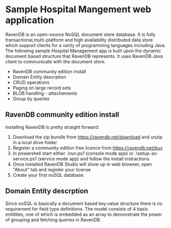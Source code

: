 # Sample Hospital Mangement web application
RavenDB is an open-source NoSQL document store database. It is fully transactional,multi-platform and high availability distributed data store which support clients for a varity of programming languages including Java.
The following sample Hospital Management app is built upon the dynamic document based structure that RavenDB represents.
It uses RavenDB Java client to communicate with the document store.


* RavenDB community edition install
* Domain Entity descrption
* CRUD operations
* Paging on large record sets
* BLOB handling - attachements
* Group by queries

## RavenDB community edition install
Installing RavenDB is pretty straight forward:
1. Download the zip bundle from https://ravendb.net/download and unzip in a local drive folder
2. Register a community edition free licence from https://ravendb.net/buy
3. In powershell start either .\run.ps1 (console mode app) or .\setup-as-service.ps1 (service mode app) and follow the install instractions.
4. Once installed RavenDB Studio will show up in web browser, open "About" tab and register your license
5. Create your first noSQL database.

## Domain Entity descrption
Since noSQL is basically a document based key:value structure there is no requirement for field type definitions. The model consists of
4 basic entitities, one of which is embedded as an array to demonstrate the power of grouping and fetching queries in RavenDB.



